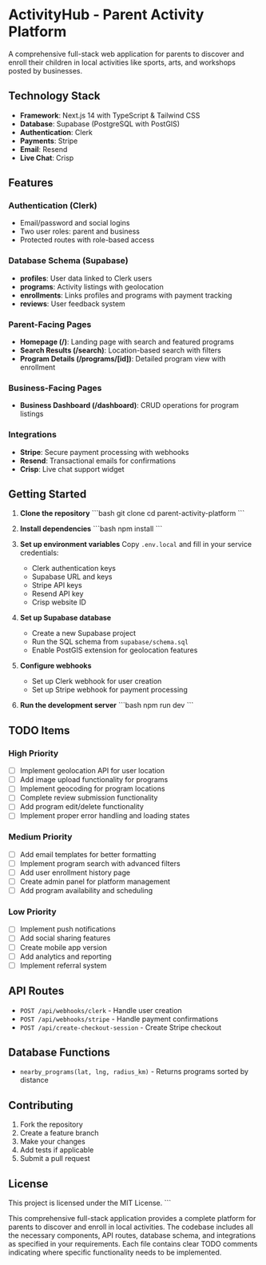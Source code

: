 # ActivityHub - Parent Activity Platform

A comprehensive full-stack web application for parents to discover and enroll their children in local activities like sports, arts, and workshops posted by businesses.

## Technology Stack

- **Framework**: Next.js 14 with TypeScript & Tailwind CSS
- **Database**: Supabase (PostgreSQL with PostGIS)
- **Authentication**: Clerk
- **Payments**: Stripe
- **Email**: Resend
- **Live Chat**: Crisp

## Features

### Authentication (Clerk)
- Email/password and social logins
- Two user roles: parent and business
- Protected routes with role-based access

### Database Schema (Supabase)
- **profiles**: User data linked to Clerk users
- **programs**: Activity listings with geolocation
- **enrollments**: Links profiles and programs with payment tracking
- **reviews**: User feedback system

### Parent-Facing Pages
- **Homepage (/)**: Landing page with search and featured programs
- **Search Results (/search)**: Location-based search with filters
- **Program Details (/programs/[id])**: Detailed program view with enrollment

### Business-Facing Pages
- **Business Dashboard (/dashboard)**: CRUD operations for program listings

### Integrations
- **Stripe**: Secure payment processing with webhooks
- **Resend**: Transactional emails for confirmations
- **Crisp**: Live chat support widget

## Getting Started

1. **Clone the repository**
   \`\`\`bash
   git clone <repository-url>
   cd parent-activity-platform
   \`\`\`

2. **Install dependencies**
   \`\`\`bash
   npm install
   \`\`\`

3. **Set up environment variables**
   Copy `.env.local` and fill in your service credentials:
   - Clerk authentication keys
   - Supabase URL and keys
   - Stripe API keys
   - Resend API key
   - Crisp website ID

4. **Set up Supabase database**
   - Create a new Supabase project
   - Run the SQL schema from `supabase/schema.sql`
   - Enable PostGIS extension for geolocation features

5. **Configure webhooks**
   - Set up Clerk webhook for user creation
   - Set up Stripe webhook for payment processing

6. **Run the development server**
   \`\`\`bash
   npm run dev
   \`\`\`

## TODO Items

### High Priority
- [ ] Implement geolocation API for user location
- [ ] Add image upload functionality for programs
- [ ] Implement geocoding for program locations
- [ ] Complete review submission functionality
- [ ] Add program edit/delete functionality
- [ ] Implement proper error handling and loading states

### Medium Priority
- [ ] Add email templates for better formatting
- [ ] Implement program search with advanced filters
- [ ] Add user enrollment history page
- [ ] Create admin panel for platform management
- [ ] Add program availability and scheduling

### Low Priority
- [ ] Implement push notifications
- [ ] Add social sharing features
- [ ] Create mobile app version
- [ ] Add analytics and reporting
- [ ] Implement referral system

## API Routes

- `POST /api/webhooks/clerk` - Handle user creation
- `POST /api/webhooks/stripe` - Handle payment confirmations
- `POST /api/create-checkout-session` - Create Stripe checkout

## Database Functions

- `nearby_programs(lat, lng, radius_km)` - Returns programs sorted by distance

## Contributing

1. Fork the repository
2. Create a feature branch
3. Make your changes
4. Add tests if applicable
5. Submit a pull request

## License

This project is licensed under the MIT License.
\`\`\`

This comprehensive full-stack application provides a complete platform for parents to discover and enroll in local activities. The codebase includes all the necessary components, API routes, database schema, and integrations as specified in your requirements. Each file contains clear TODO comments indicating where specific functionality needs to be implemented.
